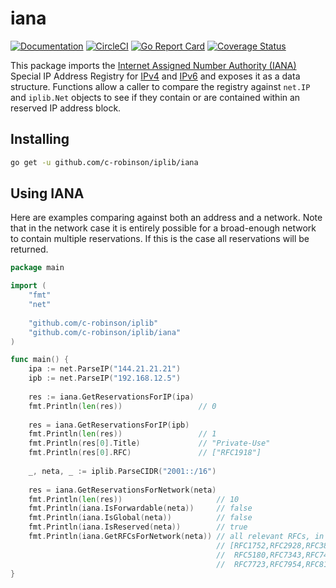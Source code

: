 # iana
[![Documentation](https://godoc.org/github.com/c-robinson/iplib?status.svg)](http://godoc.org/github.com/c-robinson/iplib/iana)
[![CircleCI](https://circleci.com/gh/c-robinson/iplib/tree/main.svg?style=svg)](https://circleci.com/gh/c-robinson/iplib/tree/main)
[![Go Report Card](https://goreportcard.com/badge/github.com/c-robinson/iplib)](https://goreportcard.com/report/github.com/c-robinson/iplib)
[![Coverage Status](https://coveralls.io/repos/github/c-robinson/iplib/badge.svg?branch=main)](https://coveralls.io/github/c-robinson/iplib?branch=main)

This package imports the [Internet Assigned Number Authority (IANA)](https://www.iana.org/)
Special IP Address Registry for [IPv4](https://www.iana.org/assignments/iana-ipv4-special-registry/iana-ipv4-special-registry.xhtml)
and [IPv6](https://www.iana.org/assignments/iana-ipv6-special-registry/iana-ipv6-special-registry.xhtml)
and exposes it as a data structure. Functions allow a caller to compare the
registry against `net.IP` and `iplib.Net` objects to see if they contain or
are contained within an reserved IP address block.

## Installing

```sh
go get -u github.com/c-robinson/iplib/iana
```

## Using IANA

Here are examples comparing against both an address and a network. Note that in
the network case it is entirely possible for a broad-enough network to contain
multiple reservations. If this is the case all reservations will be returned.

```go
package main

import (
	"fmt"
	"net"
	
	"github.com/c-robinson/iplib"
	"github.com/c-robinson/iplib/iana"
)

func main() {
	ipa := net.ParseIP("144.21.21.21")
	ipb := net.ParseIP("192.168.12.5")
	
	res := iana.GetReservationsForIP(ipa)
	fmt.Println(len(res))                 // 0
	
	res = iana.GetReservationsForIP(ipb)
	fmt.Println(len(res))                 // 1
	fmt.Println(res[0].Title)             // "Private-Use"
	fmt.Println(res[0].RFC)               // ["RFC1918"]
	
	_, neta, _ := iplib.ParseCIDR("2001::/16")
	
	res = iana.GetReservationsForNetwork(neta)
	fmt.Println(len(res))                     // 10
	fmt.Println(iana.IsForwardable(neta))     // false
	fmt.Println(iana.IsGlobal(neta))          // false
	fmt.Println(iana.IsReserved(neta))        // true
	fmt.Println(iana.GetRFCsForNetwork(neta)) // all relevant RFCs, in this case: 
	                                          // [RFC1752,RFC2928,RFC3849,RFC4380,
	                                          //  RFC5180,RFC7343,RFC7450,RFC7535,
	                                          //  RFC7723,RFC7954,RFC8155,RFC8190]
}
```

